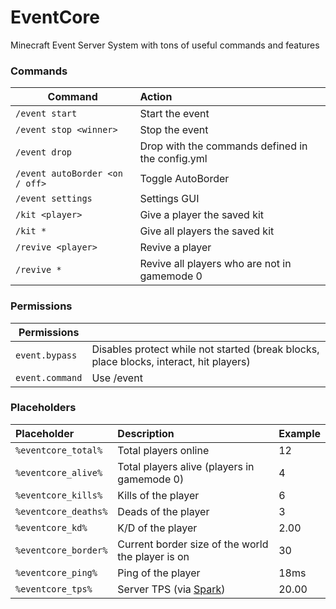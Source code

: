 # EventCore
Minecraft Event Server System with tons of useful commands and features


### Commands
| Command                        | Action                                           |
|--------------------------------|:-------------------------------------------------|
| `/event start`                 | Start the event                                  |
| `/event stop <winner>`         | Stop the event                                   |
| `/event drop`                  | Drop with the commands defined in the config.yml |
| `/event autoBorder <on / off>` | Toggle AutoBorder                                |
| `/event settings`              | Settings GUI                                     |
| `/kit <player>`                | Give a player the saved kit                      |
| `/kit *`                       | Give all players the saved kit                   |
| `/revive <player>`             | Revive a player                                  |
| `/revive *`                    | Revive all players who are not in gamemode 0     |


### Permissions
| Permissions     |                                                                                        |
|-----------------|:---------------------------------------------------------------------------------------|
| `event.bypass`  | Disables protect while not started (break blocks, place blocks, interact, hit players) |
| `event.command` | Use /event                                                                             |


### Placeholders
| Placeholder          | Description                                       | Example |
|:---------------------|:--------------------------------------------------|:--------|
| `%eventcore_total%`  | Total players online                              | 12      |
| `%eventcore_alive%`  | Total players alive (players in gamemode 0)       | 4       |
| `%eventcore_kills%`  | Kills of the player                               | 6       |
| `%eventcore_deaths%` | Deads of the player                               | 3       |
| `%eventcore_kd%`     | K/D of the player                                 | 2.00    |
| `%eventcore_border%` | Current border size of the world the player is on | 30      |
| `%eventcore_ping%`   | Ping of the player                                | 18ms    |
| `%eventcore_tps%`    | Server TPS (via [Spark](https://spark.lucko.me/)) | 20.00   |
